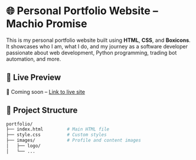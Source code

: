 # 🌐 Personal Portfolio Website – Machio Promise

This is my personal portfolio website built using **HTML**, **CSS**, and **Boxicons**. It showcases who I am, what I do, and my journey as a software developer passionate about web development, Python programming, trading bot automation, and more.

## 📸 Live Preview

🚀 Coming soon – [Link to live site]()

## 📁 Project Structure

```bash
portfolio/
├── index.html         # Main HTML file
├── style.css          # Custom styles
├── images/            # Profile and content images
│   ├── logo/
│   └── ...
